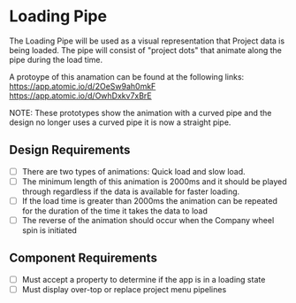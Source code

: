 # Loading Pipe

The Loading Pipe will be used as a visual representation that Project data is being loaded. The pipe will consist of "project dots"
that animate along the pipe during the load time.

A protoype of this anamation can be found at the following links:
https://app.atomic.io/d/2OeSw9ah0mkF
https://app.atomic.io/d/OwhDxkv7xBrE

NOTE: These prototypes show the animation with a curved pipe and the design no longer uses a curved pipe it is now a straight pipe.

## Design Requirements

- [ ] There are two types of animations: Quick load and slow load.
- [ ] The minimum length of this animation is 2000ms and it should be played through regardless if the data is available for faster loading.
- [ ] If the load time is greater than 2000ms the animation can be repeated for the duration of the time it takes the data to load
- [ ] The reverse of the animation should occur when the Company wheel spin is initiated

## Component Requirements

- [ ] Must accept a property to determine if the app is in a loading state
- [ ] Must display over-top or replace project menu pipelines

